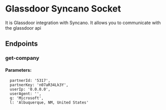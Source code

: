 # Glassdoor Syncano Socket

It is Glassdoor integration with Syncano. It allows you to communicate with the glassdoor api

## Endpoints

### get-company

#### Parameters:

      partnerId: '5317',
      partnerKey: 'n07aR34Lk3Y',
      userIp: '0.0.0.0',
      userAgent: '',
      q: 'Microsoft',
      l: 'Albuquerque, NM, United States'

